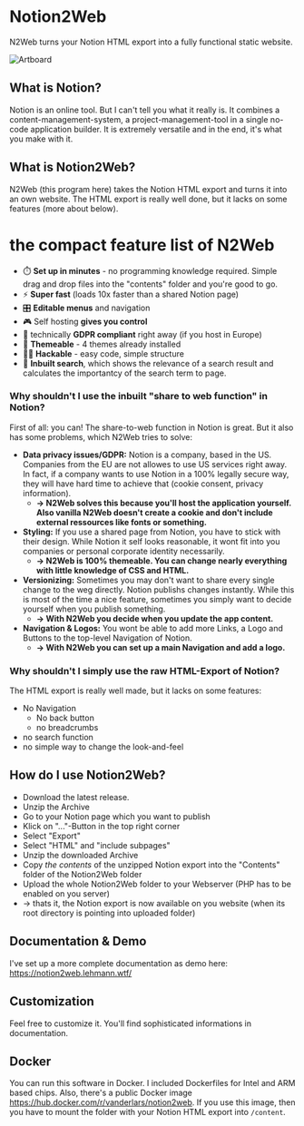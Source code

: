 # Notion2Web

N2Web turns your Notion HTML export into a fully functional static website.

![Artboard](https://user-images.githubusercontent.com/9517567/154849583-5907457e-f49f-43bc-b4ba-981a5eab9719.png)


## What is Notion?
Notion is an online tool. But I can't tell you what it really is. It combines a content-management-system, a project-management-tool in a single no-code application builder. It is extremely versatile and in the end, it's what you make with it.

## What is Notion2Web?
N2Web (this program here) takes the Notion HTML export and turns it into an own website. The HTML export is really well done, but it lacks on some features (more about below).


# the compact feature list of N2Web
- ⏱️ **Set up in minutes** - no programming knowledge required. Simple drag and drop files into the "contents" folder and you're good to go.
- ⚡ **Super fast** (loads 10x faster than a shared Notion page)
- 🎛️ **Editable menus** and navigation
- 🎮 Self hosting **gives you control**
- 🛂 technically **GDPR compliant** right away (if you host in Europe)
- 📐 **Themeable** - 4 themes already installed
- 👩‍💻 **Hackable** - easy code, simple structure
- 🔎 **Inbuilt search**, which shows the relevance of a search result and calculates the importantcy of the search term to page.

### Why shouldn't I use the inbuilt "share to web function" in Notion?
First of all: you can! The share-to-web function in Notion is great. But it also has some problems, which N2Web tries to solve:

- **Data privacy issues/GDPR:** Notion is a company, based in the US. Companies from the EU are not allowes to use US services right away. In fact, if a company wants to use Notion in a 100% legally secure way, they will have hard time to achieve that (cookie consent, privacy information). 
  - **→ N2Web solves this because you'll host the application yourself. Also vanilla N2Web doesn't create a cookie and don't include external ressources like fonts or something.**
- **Styling:** If you use a shared page from Notion, you have to stick with their design. While Notion it self looks reasonable, it wont fit into you companies or personal corporate identity necessarily. 
  - **→ N2Web is 100% themeable. You can change nearly everything with little knowledge of CSS and HTML.**
- **Versionizing:** Sometimes you may don't want to share every single change to the weg directly. Notion publishs changes instantly. While this is most of the time a nice feature, sometimes you simply want to decide yourself when you publish something. 
  - **→ With N2Web you decide when you update the app content.**
- **Navigation & Logos:** You wont be able to add more Links, a Logo and Buttons to the top-level Navigation of Notion. 
  - **→ With N2Web you can set up a main Navigation and add a logo.**

### Why shouldn't I simply use the raw HTML-Export of Notion?
The HTML export is really well made, but it lacks on some features:

- No Navigation
  - No back button
  - no breadcrumbs
- no search function
- no simple way to change the look-and-feel

## How do I use Notion2Web?

- Download the latest release.
- Unzip the Archive
- Go to your Notion page which you want to publish
- Klick on "..."-Button in the top right corner
- Select "Export"
- Select "HTML" and "include subpages"
- Unzip the downloaded Archive
- Copy *the contents* of the unzipped Notion export into the "Contents" folder of the Notion2Web folder
- Upload the whole Notion2Web folder to your Webserver (PHP has to be enabled on you server)
- → thats it, the Notion export is now available on you website (when its root directory is pointing into uploaded folder)

## Documentation & Demo
I've set up a more complete documentation as demo here:
https://notion2web.lehmann.wtf/

## Customization
Feel free to customize it. You'll find sophisticated informations in documentation.

## Docker
You can run this software in Docker. I included Dockerfiles for Intel and ARM based chips. 
Also, there's a public Docker image https://hub.docker.com/r/vanderlars/notion2web. If you use this image, then you have to mount the folder with your Notion HTML export into `/content`. 


